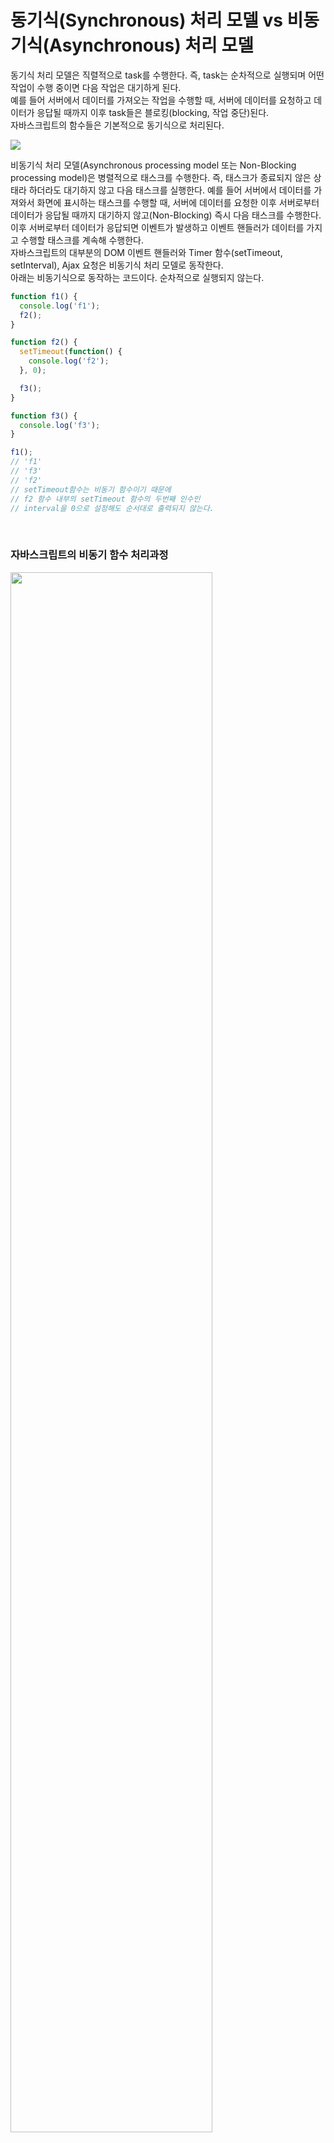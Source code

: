 # 동기식(Synchronous) 처리 모델 vs 비동기식(Asynchronous) 처리 모델
동기식 처리 모델은 직렬적으로 task를 수행한다. 즉, task는 순차적으로 실행되며 어떤 작업이 수행 중이면 다음 작업은 대기하게 된다.   
예를 들어 서버에서 데이터를 가져오는 작업을 수행할 때, 서버에 데이터를 요청하고 데이터가 응답될 때까지 이후 task들은 블로킹(blocking, 작업 중단)된다.   
자바스크립트의 함수들은 기본적으로 동기식으로 처리된다.   
   
<img src="https://poiemaweb.com/img/synchronous.png">
<br/>

비동기식 처리 모델(Asynchronous processing model 또는 Non-Blocking processing model)은 병렬적으로 태스크를 수행한다. 즉, 태스크가 종료되지 않은 상태라 하더라도 대기하지 않고 다음 태스크를 실행한다. 예를 들어 서버에서 데이터를 가져와서 화면에 표시하는 태스크를 수행할 때, 서버에 데이터를 요청한 이후 서버로부터 데이터가 응답될 때까지 대기하지 않고(Non-Blocking) 즉시 다음 태스크를 수행한다. 이후 서버로부터 데이터가 응답되면 이벤트가 발생하고 이벤트 핸들러가 데이터를 가지고 수행할 태스크를 계속해 수행한다.   
자바스크립트의 대부분의 DOM 이벤트 핸들러와 Timer 함수(setTimeout, setInterval), Ajax 요청은 비동기식 처리 모델로 동작한다.   
아래는 비동기식으로 동작하는 코드이다. 순차적으로 실행되지 않는다.   
```javascript
function f1() {
  console.log('f1');
  f2();
}

function f2() {
  setTimeout(function() {
    console.log('f2');
  }, 0);

  f3();
}

function f3() {
  console.log('f3');
}

f1();
// 'f1'
// 'f3'
// 'f2'
// setTimeout함수는 비동기 함수이기 때문에
// f2 함수 내부의 setTimeout 함수의 두번째 인수인
// interval을 0으로 설정해도 순서대로 출력되지 않는다.
```
<br/>

### 자바스크립트의 비동기 함수 처리과정
<img style="width: 80%; margin: 0 auto;" src="https://poiemaweb.com/img/event-loop.gif">